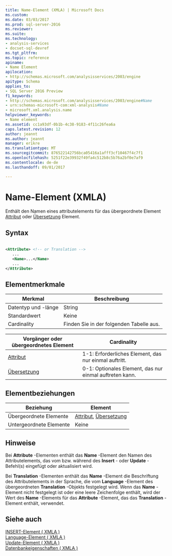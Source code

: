 ```yaml
---
title: Name-Element (XMLA) | Microsoft Docs
ms.custom: 
ms.date: 03/03/2017
ms.prod: sql-server-2016
ms.reviewer: 
ms.suite: 
ms.technology:
- analysis-services
- docset-sql-devref
ms.tgt_pltfrm: 
ms.topic: reference
apiname:
- Name Element
apilocation:
- http://schemas.microsoft.com/analysisservices/2003/engine
apitype: Schema
applies_to:
- SQL Server 2016 Preview
f1_keywords:
- http://schemas.microsoft.com/analysisservices/2003/engine#Name
- urn:schemas-microsoft-com:xml-analysis#Name
- microsoft.xml.analysis.name
helpviewer_keywords:
- Name element
ms.assetid: cc1a93df-0b1b-4c38-9183-4f11c26fea6a
caps.latest.revision: 12
author: jeannt
ms.author: jeannt
manager: erikre
ms.translationtype: MT
ms.sourcegitcommit: 876522142756bca05416a1afff3cf10467f4c7f1
ms.openlocfilehash: 5251f22e39932f49fa4c512b8c5b76a2bf0e7af9
ms.contentlocale: de-de
ms.lasthandoff: 09/01/2017

---
```

# <a name="name-element-xmla"></a>Name-Element (XMLA)
  Enthält den Namen eines attributelements für das übergeordnete Element [Attribut](../../../analysis-services/xmla/xml-elements-properties/attribute-element-xmla.md) oder [Übersetzung](../../../analysis-services/xmla/xml-elements-properties/translation-element-xmla.md) Element.  
  
## <a name="syntax"></a>Syntax  
  
```xml  
  
<Attribute> <!-- or Translation -->  
   ...  
   <Name>...</Name>  
   ...  
</Attribute>  
```  
  
## <a name="element-characteristics"></a>Elementmerkmale  
  
|Merkmal|Beschreibung|  
|--------------------|-----------------|  
|Datentyp und -länge|String|  
|Standardwert|Keine|  
|Cardinality|Finden Sie in der folgenden Tabelle aus.|  
  
|Vorgänger oder übergeordnetes Element|Cardinality|  
|------------------------|-----------------|  
|[Attribut](../../../analysis-services/xmla/xml-elements-properties/attribute-element-xmla.md)|1-1: Erforderliches Element, das nur einmal auftritt.|  
|[Übersetzung](../../../analysis-services/xmla/xml-elements-properties/translation-element-xmla.md)|0-1: Optionales Element, das nur einmal auftreten kann.|  
  
## <a name="element-relationships"></a>Elementbeziehungen  
  
|Beziehung|Element|  
|------------------|-------------|  
|Übergeordnete Elemente|[Attribut](../../../analysis-services/xmla/xml-elements-properties/attribute-element-xmla.md), [Übersetzung](../../../analysis-services/xmla/xml-elements-properties/translation-element-xmla.md)|  
|Untergeordnete Elemente|Keine|  
  
## <a name="remarks"></a>Hinweise  
 Bei **Attribute** -Elementen enthält das **Name** -Element den Namen des Attributelements, das vom bzw. während des **Insert** - oder **Update** -Befehl(s) eingefügt oder aktualisiert wird.  
  
 Bei **Translation** -Elementen enthält das **Name** -Element die Beschriftung des Attributelements in der Sprache, die vom **Language** -Element des übergeordneten **Translation** -Objekts festgelegt wird. Wenn das **Name** -Element nicht festgelegt ist oder eine leere Zeichenfolge enthält, wird der Wert des **Name** -Elements für das **Attribute** -Element, das das **Translation** -Element enthält, verwendet.  
  
## <a name="see-also"></a>Siehe auch  
 [INSERT-Element &#40; XMLA &#41;](../../../analysis-services/xmla/xml-elements-commands/insert-element-xmla.md)   
 [Language-Element &#40; XMLA &#41;](../../../analysis-services/xmla/xml-elements-properties/language-element-xmla.md)   
 [Update-Element &#40; XMLA &#41;](../../../analysis-services/xmla/xml-elements-commands/update-element-xmla.md)   
 [Datenbankeigenschaften &#40; XMLA &#41;](../../../analysis-services/xmla/xml-elements-properties/xml-elements-properties.md)  
  
  
